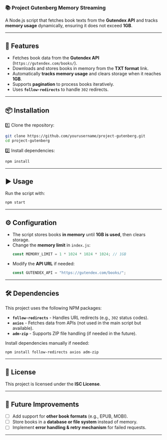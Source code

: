 ### **📚 Project Gutenberg Memory Streaming**  
A Node.js script that fetches book texts from the **Gutendex API** and tracks **memory usage** dynamically, ensuring it does not exceed **1GB**.  

---

## **🚀 Features**  
- Fetches book data from the **Gutendex API** (`https://gutendex.com/books/`).  
- Downloads and stores books in memory from the **TXT format** link.  
- Automatically **tracks memory usage** and clears storage when it reaches **1GB**.  
- Supports **pagination** to process books iteratively.  
- Uses **`follow-redirects`** to handle `302` redirects.  

---

## **📦 Installation**  
1️⃣ Clone the repository:  
```bash
git clone https://github.com/yourusername/project-gutenberg.git
cd project-gutenberg
```

2️⃣ Install dependencies:  
```bash
npm install
```

---

## **▶️ Usage**  
Run the script with:  
```bash
npm start
```

---

## **⚙️ Configuration**  
- The script stores books **in memory** until **1GB is used**, then clears storage.  
- Change the **memory limit** in `index.js`:  
  ```js
  const MEMORY_LIMIT = 1 * 1024 * 1024 * 1024; // 1GB
  ```
- Modify the **API URL** if needed:  
  ```js
  const GUTENDEX_API = "https://gutendex.com/books/";
  ```

---

## **🛠 Dependencies**  
This project uses the following NPM packages:  
- **`follow-redirects`** - Handles URL redirects (e.g., `302` status codes).  
- **`axios`** - Fetches data from APIs (not used in the main script but available).  
- **`adm-zip`** - Supports ZIP file handling (if needed in the future).  

Install dependencies manually if needed:  
```bash
npm install follow-redirects axios adm-zip
```

---

## **📜 License**  
This project is licensed under the **ISC License**.  

---

## **📌 Future Improvements**  
- [ ] Add support for **other book formats** (e.g., EPUB, MOBI).  
- [ ] Store books in a **database or file system** instead of memory.  
- [ ] Implement **error handling & retry mechanism** for failed requests.  

---

